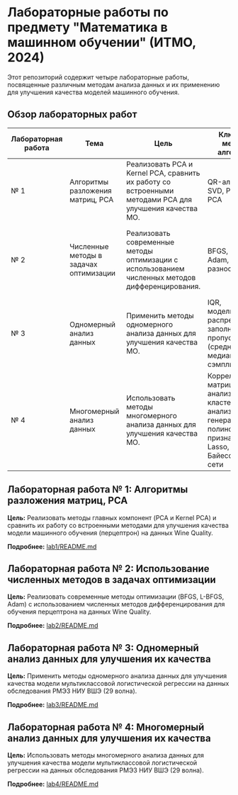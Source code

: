 # Лабораторные работы по предмету "Математика в машинном обучении" (ИТМО, 2024)

Этот репозиторий содержит четыре лабораторные работы, посвященные различным методам анализа данных и их применению для улучшения качества моделей машинного обучения.

## Обзор лабораторных работ

| Лабораторная работа | Тема                                     | Цель                                                                                       | Ключевые методы/алгоритмы                                                           | Результаты                                                                                                             | Dataset | Модель МО |
|-------------------|------------------------------------------|----------------------------------------------------------------------------------------------|------------------------------------------------------------------------------------|-------------------------------------------------------------------------------------------------------------------------|---------|-----------|
| № 1              | Алгоритмы разложения матриц, PCA           | Реализовать PCA и Kernel PCA, сравнить их работу со встроенными методами PCA для улучшения качества МО. | QR-алгоритм, SVD, PCA, Kernel PCA             | Заметное улучшение качества работы нейронной сети после применения встроенного метода PCA.                                      | Wine Quality | Перцептрон |
| № 2              | Численные методы в задачах оптимизации   | Реализовать современные методы оптимизации с использованием численных методов дифференцирования.   | BFGS, L-BFGS, Adam, конечные разности                                                  | Adam показал наилучшую точность. L-BFGS сходился быстрее, чем Adam и BFGS. BFGS показал наименьшую эффективность.               | Wine Quality | Перцептрон |
| № 3              | Одномерный анализ данных                | Применить методы одномерного анализа данных для улучшения качества МО.                        | IQR, моделирование распределений, заполнение пропусков (среднее, медиана, сэмплирование) | Лучшие метрики получены при заполнении пропусков сэмплированными значениями из смоделированных распределений.                | РМЭЗ НИУ ВШЭ (29 волна) | Мультиклассовая логистическая регрессия (5 классов) |
| № 4              | Многомерный анализ данных               | Использовать методы многомерного анализа данных для улучшения качества МО.                       | Корреляционная матрица, VIF анализ, кластерный анализ, генерация полиномиальных признаков, Lasso, Байесовские сети | Наилучшие результаты показало применение байесовской сети. Генерация и отбор признаков ухудшили целевые результаты обучения. | РМЭЗ НИУ ВШЭ (29 волна) | Мультиклассовая логистическая регрессия (5 классов) |


## Лабораторная работа № 1: Алгоритмы разложения матриц, PCA

**Цель:** Реализовать методы главных компонент (PCA и Kernel PCA) и сравнить их работу со встроенными методами для улучшения качества модели машинного обучения (перцептрон) на данных Wine Quality.

**Подробнее:** [lab1/README.md](https://github.com/shtykinao/Maths_in_ML/tree/main/lab1)


## Лабораторная работа № 2: Использование численных методов в задачах оптимизации

**Цель:** Реализовать современные методы оптимизации (BFGS, L-BFGS, Adam) с использованием численных методов дифференцирования для обучения перцептрона на данных Wine Quality.

**Подробнее:** [lab2/README.md](https://github.com/shtykinao/Maths_in_ML/tree/main/lab2)


## Лабораторная работа № 3: Одномерный анализ данных для улучшения их качества

**Цель:** Применить методы одномерного анализа данных для улучшения качества модели мультиклассовой логистической регрессии на данных обследования РМЭЗ НИУ ВШЭ (29 волна).

**Подробнее:** [lab3/README.md](https://github.com/shtykinao/Maths_in_ML/tree/main/lab3)


## Лабораторная работа № 4: Многомерный анализ данных для улучшения их качества

**Цель:** Использовать методы многомерного анализа данных для улучшения качества модели мультиклассовой логистической регрессии на данных обследования РМЭЗ НИУ ВШЭ (29 волна).

**Подробнее:** [lab4/README.md](https://github.com/shtykinao/Maths_in_ML/tree/main/lab4)
